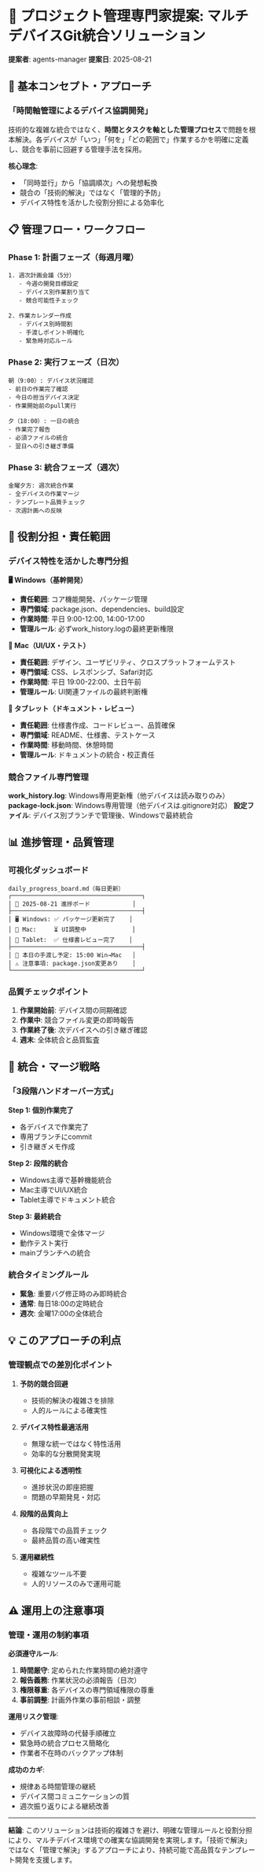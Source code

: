 # 👥 **プロジェクト管理専門家提案: マルチデバイスGit統合ソリューション**

**提案者**: agents-manager
**提案日**: 2025-08-21

## 🎯 **基本コンセプト・アプローチ**

### **「時間軸管理によるデバイス協調開発」**

技術的な複雑な統合ではなく、**時間とタスクを軸とした管理プロセス**で問題を根本解決。各デバイスが「いつ」「何を」「どの範囲で」作業するかを明確に定義し、競合を事前に回避する管理手法を採用。

**核心理念**: 
- 「同時並行」から「協調順次」への発想転換
- 競合の「技術的解決」ではなく「管理的予防」
- デバイス特性を活かした役割分担による効率化

## 📋 **管理フロー・ワークフロー**

### **Phase 1: 計画フェーズ（毎週月曜）**
```
1. 週次計画会議（5分）
   - 今週の開発目標設定
   - デバイス別作業割り当て
   - 競合可能性チェック

2. 作業カレンダー作成
   - デバイス別時間割
   - 手渡しポイント明確化
   - 緊急時対応ルール
```

### **Phase 2: 実行フェーズ（日次）**
```
朝（9:00）: デバイス状況確認
- 前日の作業完了確認
- 今日の担当デバイス決定
- 作業開始前のpull実行

夕（18:00）: 一日の統合
- 作業完了報告
- 必須ファイルの統合
- 翌日への引き継ぎ準備
```

### **Phase 3: 統合フェーズ（週次）**
```
金曜夕方: 週次統合作業
- 全デバイスの作業マージ
- テンプレート品質チェック
- 次週計画への反映
```

## 👥 **役割分担・責任範囲**

### **デバイス特性を活かした専門分担**

**🖥️ Windows（基幹開発）**
- **責任範囲**: コア機能開発、パッケージ管理
- **専門領域**: package.json、dependencies、build設定
- **作業時間**: 平日 9:00-12:00, 14:00-17:00
- **管理ルール**: 必ずwork_history.logの最終更新権限

**🍎 Mac（UI/UX・テスト）**
- **責任範囲**: デザイン、ユーザビリティ、クロスプラットフォームテスト
- **専門領域**: CSS、レスポンシブ、Safari対応
- **作業時間**: 平日 19:00-22:00、土日午前
- **管理ルール**: UI関連ファイルの最終判断権

**📱 タブレット（ドキュメント・レビュー）**
- **責任範囲**: 仕様書作成、コードレビュー、品質確保
- **専門領域**: README、仕様書、テストケース
- **作業時間**: 移動時間、休憩時間
- **管理ルール**: ドキュメントの統合・校正責任

### **競合ファイル専門管理**

**work_history.log**: Windows専用更新権（他デバイスは読み取りのみ）
**package-lock.json**: Windows専用管理（他デバイスは.gitignore対応）
**設定ファイル**: デバイス別ブランチで管理後、Windowsで最終統合

## 📊 **進捗管理・品質管理**

### **可視化ダッシュボード**
```
daily_progress_board.md（毎日更新）
┌─────────────────────────────────────┐
│ 📅 2025-08-21 進捗ボード            │
├─────────────────────────────────────┤
│ 🖥️ Windows: ✅ パッケージ更新完了    │
│ 🍎 Mac:     ⏳ UI調整中             │
│ 📱 Tablet:  ✅ 仕様書レビュー完了    │
├─────────────────────────────────────┤
│ 🔄 本日の手渡し予定: 15:00 Win→Mac   │
│ ⚠️ 注意事項: package.json変更あり    │
└─────────────────────────────────────┘
```

### **品質チェックポイント**
1. **作業開始前**: デバイス間の同期確認
2. **作業中**: 競合ファイル変更の即時報告
3. **作業終了後**: 次デバイスへの引き継ぎ確認
4. **週末**: 全体統合と品質監査

## 🔄 **統合・マージ戦略**

### **「3段階ハンドオーバー方式」**

**Step 1: 個別作業完了**
- 各デバイスで作業完了
- 専用ブランチにcommit
- 引き継ぎメモ作成

**Step 2: 段階的統合**
- Windows主導で基幹機能統合
- Mac主導でUI/UX統合  
- Tablet主導でドキュメント統合

**Step 3: 最終統合**
- Windows環境で全体マージ
- 動作テスト実行
- mainブランチへの統合

### **統合タイミングルール**
- **緊急**: 重要バグ修正時のみ即時統合
- **通常**: 毎日18:00の定時統合
- **週次**: 金曜17:00の全体統合

## 💡 **このアプローチの利点**

### **管理観点での差別化ポイント**

1. **予防的競合回避**
   - 技術的解決の複雑さを排除
   - 人的ルールによる確実性

2. **デバイス特性最適活用**
   - 無理な統一ではなく特性活用
   - 効率的な分散開発実現

3. **可視化による透明性**
   - 進捗状況の即座把握
   - 問題の早期発見・対応

4. **段階的品質向上**
   - 各段階での品質チェック
   - 最終品質の高い確実性

5. **運用継続性**
   - 複雑なツール不要
   - 人的リソースのみで運用可能

## ⚠️ **運用上の注意事項**

### **管理・運用の制約事項**

**必須遵守ルール**:
1. **時間厳守**: 定められた作業時間の絶対遵守
2. **報告義務**: 作業状況の必須報告（日次）
3. **権限尊重**: 各デバイスの専門領域権限の尊重
4. **事前調整**: 計画外作業の事前相談・調整

**運用リスク管理**:
- デバイス故障時の代替手順確立
- 緊急時の統合プロセス簡略化
- 作業者不在時のバックアップ体制

**成功のカギ**:
- 規律ある時間管理の継続
- デバイス間コミュニケーションの質
- 週次振り返りによる継続改善

---

**結論**: このソリューションは技術的複雑さを避け、明確な管理ルールと役割分担により、マルチデバイス環境での確実な協調開発を実現します。「技術で解決」ではなく「管理で解決」するアプローチにより、持続可能で高品質なテンプレート開発を支援します。